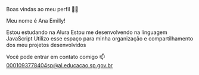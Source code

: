 Boas vindas ao meu perfil 💙💙

Meu nome é Ana Emilly!

Estou estudando na Alura
Estou me desenvolvendo na linguagem JavaScript
Utilizo esse espaço para minha organização e compartilhamento dos meu projetos desenvolvidos

Você pode entrar em contato comigo 📫
0001093778404sp@al.educacao.sp.gov.br
